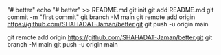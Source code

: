 "# better" 
echo "# better" >> README.md
git init
git add README.md
git commit -m "first commit"
git branch -M main
git remote add origin https://github.com/SHAHADAT-Jaman/better.git
git push -u origin main

git remote add origin https://github.com/SHAHADAT-Jaman/better.git
git branch -M main
git push -u origin main